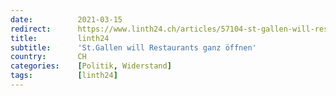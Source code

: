 ```yaml
---
date:          2021-03-15
redirect:      https://www.linth24.ch/articles/57104-st-gallen-will-restaurants-ganz-oeffnen
title:         linth24
subtitle:      'St.Gallen will Restaurants ganz öffnen'
country:       CH
categories:    [Politik, Widerstand]
tags:          [linth24]
---
```

